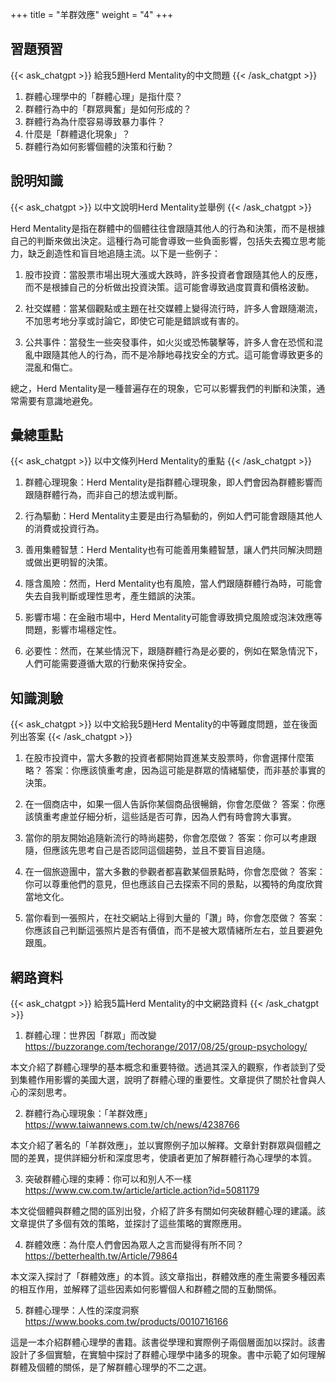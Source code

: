 +++
title = "羊群效應"
weight = "4"
+++
## 習題預習
{{< ask_chatgpt >}}
給我5題Herd Mentality的中文問題
{{< /ask_chatgpt >}}



1. 群體心理學中的「群體心理」是指什麼？
2. 群體行為中的「群眾興奮」是如何形成的？
3. 群體行為為什麼容易導致暴力事件？
4. 什麼是「群體退化現象」？
5. 群體行為如何影響個體的決策和行動？   

## 說明知識
{{< ask_chatgpt >}}
以中文說明Herd Mentality並舉例
{{< /ask_chatgpt >}}



Herd Mentality是指在群體中的個體往往會跟隨其他人的行為和決策，而不是根據自己的判斷來做出決定。這種行為可能會導致一些負面影響，包括失去獨立思考能力，缺乏創造性和盲目地追隨主流。以下是一些例子：

1. 股市投資：當股票市場出現大漲或大跌時，許多投資者會跟隨其他人的反應，而不是根據自己的分析做出投資決策。這可能會導致過度買賣和價格波動。

2. 社交媒體：當某個觀點或主題在社交媒體上變得流行時，許多人會跟隨潮流，不加思考地分享或討論它，即使它可能是錯誤或有害的。

3. 公共事件：當發生一些突發事件，如火災或恐怖襲擊等，許多人會在恐慌和混亂中跟隨其他人的行為，而不是冷靜地尋找安全的方式。這可能會導致更多的混亂和傷亡。

總之，Herd Mentality是一種普遍存在的現象，它可以影響我們的判斷和決策，通常需要有意識地避免。   

## 彙總重點
{{< ask_chatgpt >}}
以中文條列Herd Mentality的重點
{{< /ask_chatgpt >}}



1. 群體心理現象：Herd Mentality是指群體心理現象，即人們會因為群體影響而跟隨群體行為，而非自己的想法或判斷。

2. 行為驅動：Herd Mentality主要是由行為驅動的，例如人們可能會跟隨其他人的消費或投資行為。

3. 善用集體智慧：Herd Mentality也有可能善用集體智慧，讓人們共同解決問題或做出更明智的決策。

4. 隱含風險：然而，Herd Mentality也有風險，當人們跟隨群體行為時，可能會失去自我判斷或理性思考，產生錯誤的決策。

5. 影響市場：在金融市場中，Herd Mentality可能會導致擠兌風險或泡沫效應等問題，影響市場穩定性。

6. 必要性：然而，在某些情況下，跟隨群體行為是必要的，例如在緊急情況下，人們可能需要遵循大眾的行動來保持安全。   

## 知識測驗
{{< ask_chatgpt >}}
以中文給我5題Herd Mentality的中等難度問題，並在後面列出答案
{{< /ask_chatgpt >}}



1. 在股市投資中，當大多數的投資者都開始買進某支股票時，你會選擇什麼策略？
答案：你應該慎重考慮，因為這可能是群眾的情緒驅使，而非基於事實的決策。

2. 在一個商店中，如果一個人告訴你某個商品很暢銷，你會怎麼做？
答案：你應該慎重考慮並仔細分析，這些話是否可靠，因為人們有時會誇大事實。

3. 當你的朋友開始追隨新流行的時尚趨勢，你會怎麼做？
答案：你可以考慮跟隨，但應該先思考自己是否認同這個趨勢，並且不要盲目追隨。

4. 在一個旅遊團中，當大多數的參觀者都喜歡某個景點時，你會怎麼做？
答案：你可以尊重他們的意見，但也應該自己去探索不同的景點，以獨特的角度欣賞當地文化。

5. 當你看到一張照片，在社交網站上得到大量的「讚」時，你會怎麼做？
答案：你應該自己判斷這張照片是否有價值，而不是被大眾情緒所左右，並且要避免跟風。   

## 網路資料
{{< ask_chatgpt >}}
給我5篇Herd Mentality的中文網路資料
{{< /ask_chatgpt >}}



1. 群體心理：世界因「群眾」而改變
https://buzzorange.com/techorange/2017/08/25/group-psychology/

本文介紹了群體心理學的基本概念和重要特徵。透過其深入的觀察，作者談到了受到集體作用影響的美國大選，說明了群體心理的重要性。文章提供了關於社會與人心的深刻思考。

2. 群體行為心理現象：「羊群效應」
https://www.taiwannews.com.tw/ch/news/4238766

本文介紹了著名的「羊群效應」，並以實際例子加以解釋。文章針對群眾與個體之間的差異，提供詳細分析和深度思考，使讀者更加了解群體行為心理學的本質。

3. 突破群體心理的束縛：你可以和別人不一樣
https://www.cw.com.tw/article/article.action?id=5081179

本文從個體與群體之間的區別出發，介紹了許多有關如何突破群體心理的建議。該文章提供了多個有效的策略，並探討了這些策略的實際應用。

4. 群體效應：為什麼人們會因為眾人之言而變得有所不同？
https://betterhealth.tw/Article/79864

本文深入探討了「群體效應」的本質。該文章指出，群體效應的產生需要多種因素的相互作用，並解釋了這些因素如何影響個人和群體之間的互動關係。

5. 群體心理學：人性的深度洞察
https://www.books.com.tw/products/0010716166

這是一本介紹群體心理學的書籍。該書從學理和實際例子兩個層面加以探討。該書設計了多個實驗，在實驗中探討了群體心理學中諸多的現象。書中示範了如何理解群體及個體的關係，是了解群體心理學的不二之選。   

